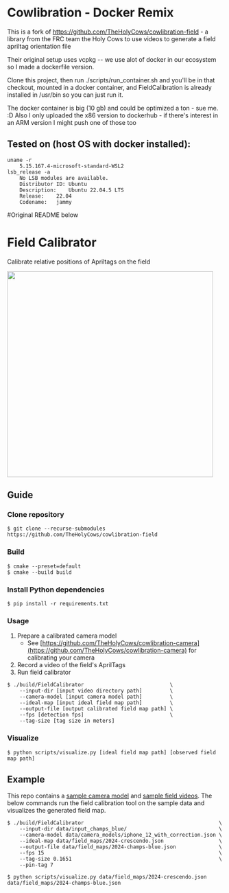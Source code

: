# Cowlibration - Docker Remix

This is a fork of https://github.com/TheHolyCows/cowlibration-field - a library from the FRC team the Holy Cows to use videos to generate a field
apriltag orientation file

Their original setup uses vcpkg -- we use alot of docker in our ecosystem so I made a dockerfile version.

Clone this project, then run ./scripts/run_container.sh and you'll be in that checkout, mounted in a docker container, and FieldCalibration is already installed in /usr/bin so you can just run it.

The docker container is big (10 gb) and could be optimized a ton - sue me. :D
Also I only uploaded the x86 version to dockerhub - if there's interest in an ARM version I might push one of those too

## Tested on (host OS with docker installed):
```
uname -r
    5.15.167.4-microsoft-standard-WSL2
lsb_release -a
    No LSB modules are available.
    Distributor ID:	Ubuntu
    Description:	Ubuntu 22.04.5 LTS
    Release:	22.04
    Codename:	jammy
```

#Original README below

# Field Calibrator
Calibrate relative positions of Apriltags on the field

<img src="docs/screenshot.png" width="480"/>

## Guide
### Clone repository
```
$ git clone --recurse-submodules https://github.com/TheHolyCows/cowlibration-field
```

### Build
```
$ cmake --preset=default
$ cmake --build build
```

### Install Python dependencies
```
$ pip install -r requirements.txt
```

### Usage
1. Prepare a calibrated camera model
    * See [https://github.com/TheHolyCows/cowlibration-camera](https://github.com/TheHolyCows/cowlibration-camera) for calibrating your camera
2. Record a video of the field's AprilTags
3. Run field calibrator
```
$ ./build/FieldCalibrator                            \
    --input-dir [input video directory path]         \
    --camera-model [input camera model path]         \
    --ideal-map [input ideal field map path]         \
    --output-file [output calibrated field map path] \
    --fps [detection fps]                            \
    --tag-size [tag size in meters]
```

### Visualize
```
$ python scripts/visualize.py [ideal field map path] [observed field map path]
```

## Example
This repo contains a [sample camera model](data/camera_models/iphone_12_with_correction.json) and [sample field videos](data/input_champs_blue/). The below commands run the field calibration tool on the sample data and visualizes the generated field map.
```
$ ./build/FieldCalibrator                                            \
    --input-dir data/input_champs_blue/                              \
    --camera-model data/camera_models/iphone_12_with_correction.json \
    --ideal-map data/field_maps/2024-crescendo.json                  \
    --output-file data/field_maps/2024-champs-blue.json              \
    --fps 15                                                         \
    --tag-size 0.1651                                                \
    --pin-tag 7

$ python scripts/visualize.py data/field_maps/2024-crescendo.json data/field_maps/2024-champs-blue.json
```
